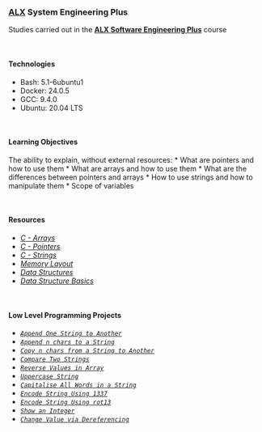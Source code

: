 ### [ALX](https://www.alxafrica.com/) System Engineering Plus

Studies carried out in the **[ALX Software Engineering Plus](https://www.alxafrica.com/software-engineering-plus/)** course

<br />

#### Technologies

* Bash:     5.1-6ubuntu1
* Docker:   24.0.5
* GCC:      9.4.0
* Ubuntu:   20.04 LTS

<br />

#### Learning Objectives

The ability to explain, without external resources:
    * What are pointers and how to use them
    * What are arrays and how to use them
    * What are the differences between pointers and arrays
    * How to use strings and how to manipulate them
    * Scope of variables

<br />

#### Resources

* _[C - Arrays](https://www.tutorialspoint.com/cprogramming/c_arrays.htm)_
* _[C - Pointers](https://www.tutorialspoint.com/cprogramming/c_pointers.htm)_
* _[C - Strings](https://www.tutorialspoint.com/cprogramming/c_strings.htm)_
* _[Memory Layout](https://aticleworld.com/memory-layout-of-c-program/)_
* _[Data Structures](https://www.geeksforgeeks.org/data-structures/)_
* _[Data Structure Basics](https://www.tutorialspoint.com/data_structures_algorithms/data_structures_basics.htm)_

<br />

#### Low Level Programming Projects

* _[`Append One String to Another`](0-strcat.c)_
* _[`Append n chars to a String`](1-strncat.c)_
* _[`Copy n chars from a String to Another`](2-strncpy.c)_
* _[`Compare Two Strings`](3-strcmp.c)_
* _[`Reverse Values in Array`](4-rev_array.c)_
* _[`Uppercase String`](5-string_toupper.c)_
* _[`Capitalise All Words in a String`](6-cap_string.c)_
* _[`Encode String Using 1337`](7-leet.c)_
* _[`Encode String Using rot13`](100-rot13.c)_
* _[`Show an Integer`](101-print_number.c)_
* _[`Change Value via Dereferencing`](102-magic.c)_

<br />

